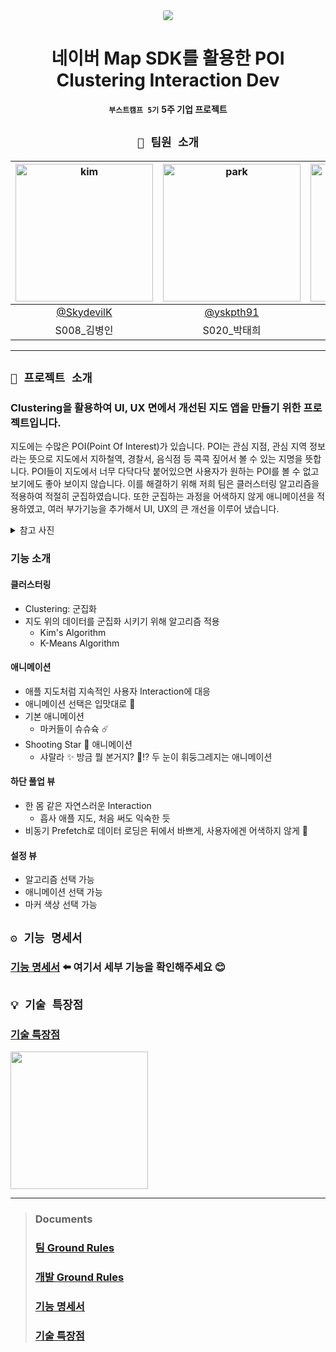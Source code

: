 <div align="center">
<img style="border-radius: 20%" src="https://user-images.githubusercontent.com/46335714/102180582-70c38d80-3eec-11eb-8252-a3e0c14185a3.jpg"/>

# 네이버 Map SDK를 활용한 POI Clustering Interaction Dev

**`부스트캠프 5기`** **5주 기업 프로젝트**


## `🍎 팀원 소개`

| <img height="220" alt="kim" src="https://user-images.githubusercontent.com/46335714/102179686-e7f82200-3eea-11eb-95c0-4395c98a09ed.png"> | <img height="220" alt="park" src="https://user-images.githubusercontent.com/46335714/102179692-e9c1e580-3eea-11eb-8fea-ec8731c4cbbc.png"> | <img height="220" alt="chae" src="https://user-images.githubusercontent.com/46335714/102179696-eaf31280-3eea-11eb-890e-0f2b12848aab.png"> | <img height="220" alt="hong" src="https://user-images.githubusercontent.com/46335714/102179701-ecbcd600-3eea-11eb-90bb-403fb9db5469.png"> |
| :----------------------------------------------------------: | :----------------------------------------------------------: | :----------------------------------------------------------: | :----------------------------------------------------------: |
|          [@SkydevilK](https://github.com/SkydevilK)          |           [@yskpth91](https://github.com/yskpth91)           |              [@hoonv](https://github.com/hoonv)              |         [@kyungpyoda](https://github.com/kyungpyoda)         |
|                         S008_김병인                          |                         S020_박태희                          |                         S058_채훈기                          |                         S064_홍경표                          |

</div>

***

## `🤗 프로젝트 소개`

### **Clustering을 활용하여 UI, UX 면에서 개선된 지도 앱을 만들기 위한 프로젝트입니다.**

지도에는 수많은 POI(Point Of Interest)가 있습니다. POI는 관심 지점, 관심 지역 정보라는 뜻으로 지도에서 지하철역, 경찰서, 음식점 등 콕콕 짚어서 볼 수 있는 지명을 뜻합니다. POI들이 지도에서 너무 다닥다닥 붙어있으면 사용자가 원하는 POI를 볼 수 없고 보기에도 좋아 보이지 않습니다. 이를 해결하기 위해 저희 팀은 클러스터링 알고리즘을 적용하여 적절히 군집하였습니다. 또한 군집하는 과정을 어색하지 않게 애니메이션을 적용하였고, 여러 부가기능을 추가해서 UI, UX의 큰 개선을 이루어 냈습니다.

<details>
<summary>참고 사진</summary>
<div>

<img height="200" src="https://user-images.githubusercontent.com/44656036/102179257-2e994c80-3eea-11eb-98eb-ac852ee3f504.jpg"><img height="200" src="https://user-images.githubusercontent.com/44656036/102179240-26411180-3eea-11eb-8fa9-058e30e562ec.jpg">
_예시일 뿐 동일한 데이터는 아닙니다._

</div>
</details>


### 기능 소개

#### 클러스터링
- Clustering: 군집화
- 지도 위의 데이터를 군집화 시키기 위해 알고리즘 적용
  - Kim's Algorithm
  - K-Means Algorithm

#### 애니메이션
- 애플 지도처럼 지속적인 사용자 Interaction에 대응
- 애니메이션 선택은 입맛대로 🤔
- 기본 애니메이션
  - 마커들이 슈슈슉 ☄️
- Shooting Star 💫 애니메이션
  - 샤랄라 ✨ 방금 뭘 본거지? 👀⁉️ 두 눈이 휘둥그레지는 애니메이션

#### 하단 풀업 뷰
- 한 몸 같은 자연스러운 Interaction
  - 흡사 애플 지도, 처음 써도 익숙한 듯
- 비동기 Prefetch로 데이터 로딩은 뒤에서 바쁘게, 사용자에겐 어색하지 않게 🤫

#### 설정 뷰
- 알고리즘 선택 가능
- 애니메이션 선택 가능
- 마커 색상 선택 가능

## `⚙️ 기능 명세서`

### [기능 명세서](https://github.com/boostcamp-2020/Project17-A-Map/wiki/기능-명세서) ⬅️ 여기서 세부 기능을 확인해주세요 😊

## `💡 기술 특장점`

### [기술 특장점](https://github.com/boostcamp-2020/Project17-A-Map/wiki/기술-특장점)

<img height="220" src="https://user-images.githubusercontent.com/44656036/94165485-3cc86580-fec5-11ea-81a0-354e27cdd66b.jpeg">

---

> ### Documents
>
> ### [팀 Ground Rules](https://github.com/boostcamp-2020/Project17-A-Map/wiki/Team-Ground-Rules)
> ### [개발 Ground Rules](https://github.com/boostcamp-2020/Project17-A-Map/wiki/Ground-Rules-For-Dev)
> ### [기능 명세서]()
> ### [기술 특장점]()